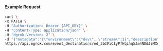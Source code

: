 <!-- Code generated for API Clients. DO NOT EDIT. -->

#### Example Request

```bash
curl \
-X PATCH \
-H "Authorization: Bearer {API_KEY}" \
-H "Content-Type: application/json" \
-H "Ngrok-Version: 2" \
-d '{"metadata":"{\"environment\":\"dev\", \"stream\":1}","description":"kinesis dev stream 1 of 3"}' \
https://api.ngrok.com/event_destinations/ed_2bIPiCIyPfWqLhq5Jm4NDdJSMXq
```
